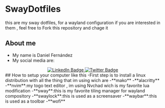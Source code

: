 # SwayDotfiles
this are my sway dotfiles, for a wayland configuration if you are interested in them , feel free to Fork this repository and chage it

## About me
* My name is Daniel Fernández
* My social media are:
<div id="badges" align="center">
  <a href="https://www.linkedin.com/in/daniel-fern%C3%A1ndez-43775723b/">
    <img src="https://img.shields.io/badge/LinkedIn-blue?style=for-the-badge&logo=linkedin&logoColor=white" alt="LinkedIn Badge"/>
  </a>
  <a href="https://twitter.com/dani_freflow">
    <img src="https://img.shields.io/badge/Twitter-blue?style=for-the-badge&logo=twitter&logoColor=white" alt="Twitter Badge"/>
  </a>
</div>
## How to setup your computer like this
-First step is to install a linux distribution with all the thing that im using wich are
-**mako**
-**alacritty**
-**nvim**:my togo text editor , im using Nvchad wich is my favorite lua modification
-**sway**:this is my favorite tiling manager for wayland compository
-**swaylock**:this is used as a screensaver
-**waybar**:this is used as a toolbar
-**wofi**
